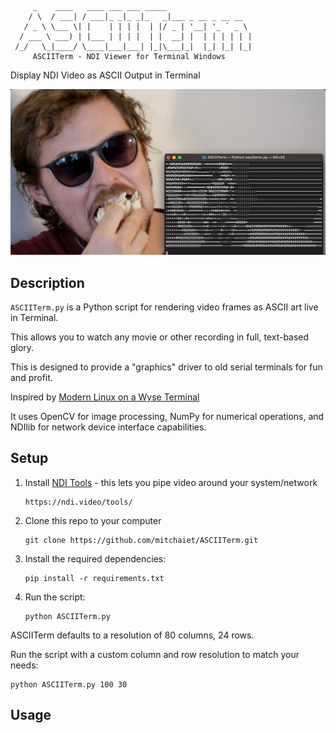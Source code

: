          _    ____   ____ ___ ___ _____                   
        / \  / ___| / ___|_ _|_ _|_   _|___ _ __ _ __ __  
       / _ \ \___ \| |    | | | |  | |/ _ | '__| '_ ` _ \ 
      / ___ \ ___) | |___ | | | |  | |  __| |  | | | | | |
     /_/   \_|____/ \____|___|___| |_|\___|_|  |_| |_| |_|
         ASCIITerm - NDI Viewer for Terminal Windows  
Display NDI Video as ASCII Output in Terminal

![ASCIITerm Screenshot](/ASCIITermHeader.png)

## Description
`ASCIITerm.py` is a Python script for rendering video frames as ASCII art live in Terminal. 

This allows you to watch any movie or other recording in full, text-based glory.

This is designed to provide a "graphics" driver to old serial terminals for fun and profit. 

Inspired by [Modern Linux on a Wyse Terminal](https://www.youtube.com/watch?v=xQTr9ZOJkC0)

It uses OpenCV for image processing, NumPy for numerical operations, and NDIlib for network device interface capabilities.

## Setup

1. Install [NDI Tools](https://ndi.video/tools/) - this lets you pipe video around your system/network
   ```
   https://ndi.video/tools/
   ```

3. Clone this repo to your computer
   ```
   git clone https://github.com/mitchaiet/ASCIITerm.git
   ```

5. Install the required dependencies:
   ```
   pip install -r requirements.txt
   ```
6. Run the script:
   ```
   python ASCIITerm.py
   ```

ASCIITerm defaults to a resolution of 80 columns, 24 rows.

Run the script with a custom column and row resolution to match your needs:
   ```
   python ASCIITerm.py 100 30
   ```

## Usage

